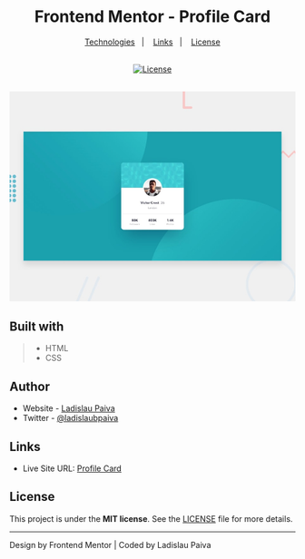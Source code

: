 <div align=center>

# Frontend Mentor - Profile Card

</div>

<p align="center">
  <a href="#built-with">Technologies</a>&nbsp;&nbsp;&nbsp;|&nbsp;&nbsp;&nbsp;
  <a href="#Links">Links</a>&nbsp;&nbsp;&nbsp;|&nbsp;&nbsp;&nbsp;
  <a href="#License">License</a>
</p>

<br>

<div align=center>
  <a href="LICENSE">
 <img alt="License" width="100px" src="https://img.shields.io/static/v1?label=license&message=MIT&color=002eff&labelColor=000000">
  </a>
</div>
 <br>

<div align=center>

![Design preview for coding challenge](/.github/profile-card.jpg)

</div>

## Built with

> - HTML
> - CSS

## Author

- Website - [Ladislau Paiva](https://ladislaubpaiva.pages.dev)
- Twitter - [@ladislaubpaiva](https://www.twitter.com/ladislaubpaiva)

## Links

- Live Site URL: [Profile Card](https://ladislaubpaiva.github.io/challenges/profile-card)

## License

This project is under the **MIT license**. See the [LICENSE](/LICENSE) file for more details.

---

Design by Frontend Mentor | Coded by Ladislau Paiva
